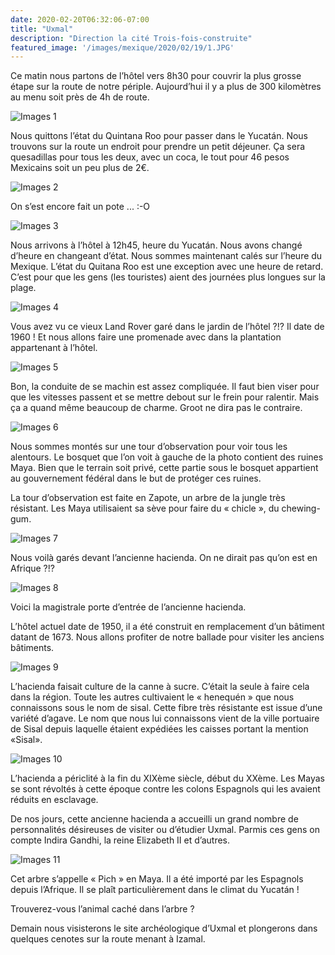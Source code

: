 ```yaml
---
date: 2020-02-20T06:32:06-07:00
title: "Uxmal"
description: "Direction la cité Trois-fois-construite"
featured_image: '/images/mexique/2020/02/19/1.JPG'
---
```


Ce matin nous partons de l’hôtel vers 8h30 pour couvrir la plus grosse étape sur la route de notre périple. Aujourd’hui il y a plus de 300 kilomètres au menu soit près de 4h de route. 

![Images 1](/images/mexique/2020/02/19/1.JPG)

Nous quittons l’état du Quintana Roo pour passer dans le Yucatán. Nous trouvons sur la route un endroit pour prendre un petit déjeuner. Ça sera quesadillas pour tous les deux, avec un coca, le tout pour 46 pesos Mexicains soit un peu plus de 2€. 

![Images 2](/images/mexique/2020/02/19/2.JPG)

On s’est encore fait un pote ... :-O

![Images 3](/images/mexique/2020/02/19/3.JPG)

Nous arrivons à l’hôtel à 12h45, heure du Yucatán. Nous avons changé d’heure en changeant d’état. Nous sommes maintenant calés sur l’heure du Mexique. L’état du Quitana Roo est une exception avec une heure de retard. C’est pour que les gens (les touristes) aient des journées plus longues sur la plage.  

![Images 4](/images/mexique/2020/02/19/4.JPG)

Vous avez vu ce vieux Land Rover garé dans le jardin de l’hôtel ?!? Il date de 1960 ! Et nous allons faire une promenade avec dans la plantation appartenant à l’hôtel. 

![Images 5](/images/mexique/2020/02/19/5.JPG)

Bon, la conduite de se machin est assez compliquée. Il faut bien viser pour que les vitesses passent et se mettre debout sur le frein pour ralentir. Mais ça a quand même beaucoup de charme. Groot ne dira pas le contraire. 

![Images 6](/images/mexique/2020/02/19/6.JPG)

Nous sommes montés sur une tour d’observation pour voir tous les alentours. Le bosquet que l’on voit à gauche de la photo contient des ruines Maya. Bien que le terrain soit privé, cette partie sous le bosquet appartient au gouvernement fédéral dans le but de protéger ces ruines. 

La tour d’observation est faite en Zapote, un arbre de la jungle très résistant. Les Maya utilisaient sa sève pour faire du « chicle », du chewing-gum. 

![Images 7](/images/mexique/2020/02/19/7.JPG)

Nous voilà garés devant l’ancienne hacienda. On ne dirait pas qu’on est en Afrique ?!?

![Images 8](/images/mexique/2020/02/19/8.JPG)

Voici la magistrale porte d’entrée de l’ancienne hacienda. 

L’hôtel actuel date de 1950, il a été construit en remplacement d’un bâtiment datant de 1673. Nous allons profiter de notre ballade pour visiter les anciens bâtiments. 

![Images 9](/images/mexique/2020/02/19/9.JPG)

L’hacienda faisait culture de la canne à sucre. C’était la seule à faire cela dans la région. Toute les autres cultivaient le « henequén » que nous connaissons sous le nom de sisal. Cette fibre très résistante est issue d’une variété d’agave. Le nom que nous lui connaissons vient de la ville portuaire de Sisal depuis laquelle étaient expédiées les caisses portant la mention «Sisal». 

![Images 10](/images/mexique/2020/02/19/10.JPG)

L’hacienda a périclité à la fin du XIXème siècle, début du XXème. Les Mayas se sont révoltés à cette époque contre les colons Espagnols qui les avaient réduits en esclavage. 

De nos jours, cette ancienne hacienda a accueilli un grand nombre de personnalités désireuses de visiter ou d’étudier Uxmal. Parmis ces gens on compte Indira Gandhi, la reine Elizabeth II et d’autres. 

![Images 11](/images/mexique/2020/02/19/11.JPG)

Cet arbre s’appelle « Pich » en Maya. Il a été importé par les Espagnols depuis l’Afrique. Il se plaît particulièrement dans le climat du Yucatán !

Trouverez-vous l’animal caché dans l’arbre ?

Demain nous visisterons le site archéologique d’Uxmal et plongerons dans quelques cenotes sur la route menant à Izamal. 